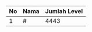 | No | Nama            | Jumlah Level |
|----|-----------------|--------------|
| 1  | #    |    4443        |

